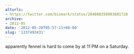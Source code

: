 ```yaml
---
alturls:
- https://twitter.com/bismark/status/204088358903881728
archive:
- 2012-05
date: '2012-05-20T05:57:11+00:00'
slug: '1337493431'
---
```


apparently fennel is hard to come by at 11 PM on a Saturday.

